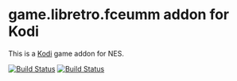 # game.libretro.fceumm addon for Kodi

This is a [Kodi](http://kodi.tv) game addon for NES.

[![Build Status](https://travis-ci.org/kodi-game/game.libretro.fceumm?branch=master)](https://travis-ci.org/kodi-game/game.libretro.fceumm)
[![Build Status](https://ci.appveyor.com/api/projects/status/github/kodi-game/game.libretro.fceumm?svg=true)](https://ci.appveyor.com/project/kodi-game/game-libretro-fceumm)
